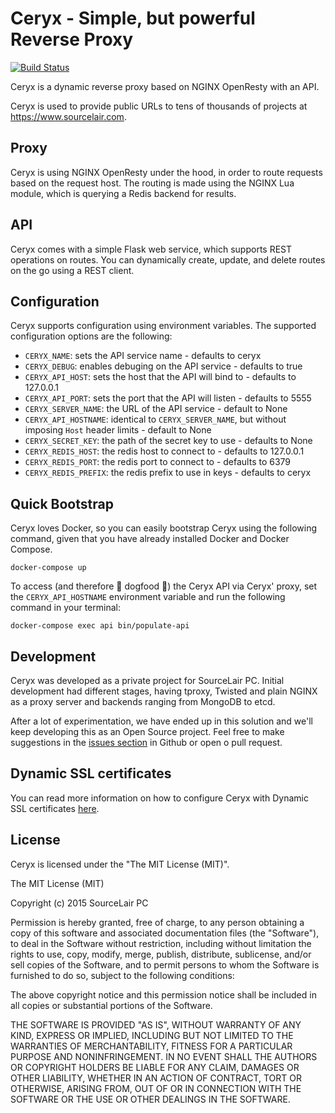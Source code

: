 # Ceryx - Simple, but powerful Reverse Proxy

[![Build Status](https://travis-ci.org/sourcelair/ceryx.svg)](https://travis-ci.org/sourcelair/ceryx)

Ceryx is a dynamic reverse proxy based on NGINX OpenResty with an API.

Ceryx is used to provide public URLs to tens of thousands of projects at https://www.sourcelair.com.

## Proxy
Ceryx is using NGINX OpenResty under the hood, in order to route requests
based on the request host. The routing is made using the NGINX Lua module,
which is querying a Redis backend for results.

## API
Ceryx comes with a simple Flask web service, which supports REST operations on
routes. You can dynamically create, update, and delete routes on the go using
a REST client.

## Configuration
Ceryx supports configuration using environment variables. The supported
configuration options are the following:

  * ``CERYX_NAME``: sets the API service name - defaults to ceryx
  * ``CERYX_DEBUG``: enables debuging on the API service - defaults to true
  * ``CERYX_API_HOST``: sets the host that the API will bind to - defaults to 127.0.0.1
  * ``CERYX_API_PORT``: sets the port that the API will listen - defaults to 5555
  * ``CERYX_SERVER_NAME``: the URL of the API service - default to None
  * ``CERYX_API_HOSTNAME``: identical to `CERYX_SERVER_NAME`, but without imposing `Host` header limits - default to None
  * ``CERYX_SECRET_KEY``: the path of the secret key to use - defaults to None
  * ``CERYX_REDIS_HOST``: the redis host to connect to - defaults to 127.0.0.1
  * ``CERYX_REDIS_PORT``: the redis port to connect to - defaults to 6379
  * ``CERYX_REDIS_PREFIX``: the redis prefix to use in keys - defaults to ceryx

## Quick Bootstrap
Ceryx loves Docker, so you can easily bootstrap Ceryx using the following
command, given that you have already installed Docker and Docker Compose.

```
docker-compose up
```

To access (and therefore 🐶 dogfood 🐶) the Ceryx API via Ceryx' proxy, set the
`CERYX_API_HOSTNAME` environment variable and run the following command in your terminal:

```
docker-compose exec api bin/populate-api
```

## Development

Ceryx was developed as a private project for SourceLair PC. Initial development
had different stages, having tproxy, Twisted and plain NGINX as a proxy server
and backends ranging from MongoDB to etcd.

After a lot of experimentation, we have ended up in this solution and we'll
keep developing this as an Open Source project. Feel free to make suggestions
in the [issues section](https://github.com/sourcelair/ceryx/issues) in Github
or open o pull request.

## Dynamic SSL certificates

You can read more information on how to configure Ceryx with Dynamic SSL certificates [here](docs/dynamic-ssl).

## License

Ceryx is licensed under the "The MIT License (MIT)".

The MIT License (MIT)

Copyright (c) 2015 SourceLair PC

Permission is hereby granted, free of charge, to any person obtaining a copy
of this software and associated documentation files (the "Software"), to deal
in the Software without restriction, including without limitation the rights
to use, copy, modify, merge, publish, distribute, sublicense, and/or sell
copies of the Software, and to permit persons to whom the Software is
furnished to do so, subject to the following conditions:

The above copyright notice and this permission notice shall be included in
all copies or substantial portions of the Software.

THE SOFTWARE IS PROVIDED "AS IS", WITHOUT WARRANTY OF ANY KIND, EXPRESS OR
IMPLIED, INCLUDING BUT NOT LIMITED TO THE WARRANTIES OF MERCHANTABILITY,
FITNESS FOR A PARTICULAR PURPOSE AND NONINFRINGEMENT. IN NO EVENT SHALL THE
AUTHORS OR COPYRIGHT HOLDERS BE LIABLE FOR ANY CLAIM, DAMAGES OR OTHER
LIABILITY, WHETHER IN AN ACTION OF CONTRACT, TORT OR OTHERWISE, ARISING FROM,
OUT OF OR IN CONNECTION WITH THE SOFTWARE OR THE USE OR OTHER DEALINGS IN
THE SOFTWARE.
